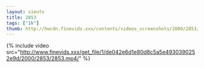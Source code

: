 ```yaml
--- 
layout: sieutv
title: 2853
tags: ["1k"]
thumb: http://hwcdn.finevids.xxx/contents/videos_screenshots/2000/2853/preview.mp4.jpg
---
```

{% include video src="http://www.finevids.xxx/get_file/1/de042e6d1e80d8c5a5e4930390252e9d/2000/2853/2853.mp4/" %} 

